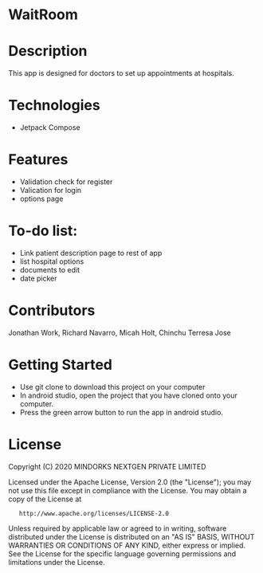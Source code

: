 # WaitRoom
# Description
This app is designed for doctors to set up appointments at hospitals. 
# Technologies
* Jetpack Compose
# Features
* Validation check for register
* Valication for login 
* options page 
# To-do list:
* Link patient description page to rest of app
* list hospital options
* documents to edit
* date picker
# Contributors
Jonathan Work, Richard Navarro, Micah Holt, Chinchu Terresa Jose
# Getting Started
* Use git clone to download this project on your computer
* In android studio, open the project that you have cloned onto your computer.
* Press the green arrow button to run the app in android studio.
# License
  Copyright (C) 2020 MINDORKS NEXTGEN PRIVATE LIMITED

   Licensed under the Apache License, Version 2.0 (the "License");
   you may not use this file except in compliance with the License.
   You may obtain a copy of the License at

       http://www.apache.org/licenses/LICENSE-2.0

   Unless required by applicable law or agreed to in writing, software
   distributed under the License is distributed on an "AS IS" BASIS,
   WITHOUT WARRANTIES OR CONDITIONS OF ANY KIND, either express or implied.
   See the License for the specific language governing permissions and
   limitations under the License.

